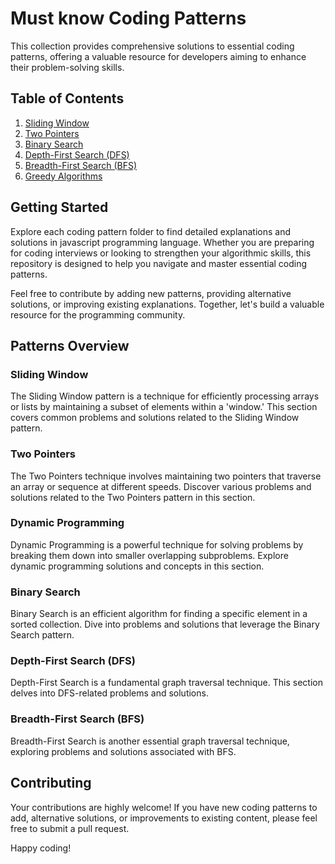 # Must know Coding Patterns 

 This collection provides comprehensive solutions to essential coding patterns, offering a valuable resource for developers aiming to enhance their problem-solving skills.

## Table of Contents

1. [Sliding Window](#sliding-window)
2. [Two Pointers](#two-pointers)
4. [Binary Search](#binary-search)
5. [Depth-First Search (DFS)](#depth-first-search-dfs)
6. [Breadth-First Search (BFS)](#breadth-first-search-bfs)
7. [Greedy Algorithms](#greedy-algorithms)

## Getting Started

Explore each coding pattern folder to find detailed explanations and solutions in javascript programming language. Whether you are preparing for coding interviews or looking to strengthen your algorithmic skills, this repository is designed to help you navigate and master essential coding patterns.

Feel free to contribute by adding new patterns, providing alternative solutions, or improving existing explanations. Together, let's build a valuable resource for the programming community.

## Patterns Overview

### Sliding Window

The Sliding Window pattern is a technique for efficiently processing arrays or lists by maintaining a subset of elements within a 'window.' This section covers common problems and solutions related to the Sliding Window pattern.

### Two Pointers

The Two Pointers technique involves maintaining two pointers that traverse an array or sequence at different speeds. Discover various problems and solutions related to the Two Pointers pattern in this section.

### Dynamic Programming

Dynamic Programming is a powerful technique for solving problems by breaking them down into smaller overlapping subproblems. Explore dynamic programming solutions and concepts in this section.

### Binary Search

Binary Search is an efficient algorithm for finding a specific element in a sorted collection. Dive into problems and solutions that leverage the Binary Search pattern.

### Depth-First Search (DFS)

Depth-First Search is a fundamental graph traversal technique. This section delves into DFS-related problems and solutions.

### Breadth-First Search (BFS)

Breadth-First Search is another essential graph traversal technique, exploring problems and solutions associated with BFS.

## Contributing

Your contributions are highly welcome! If you have new coding patterns to add, alternative solutions, or improvements to existing content, please feel free to submit a pull request.

Happy coding!

